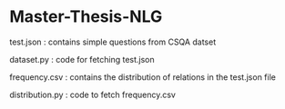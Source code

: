# Master-Thesis-NLG

test.json : contains simple questions from CSQA datset

dataset.py : code for fetching test.json


frequency.csv : contains the distribution of relations in the test.json file

distribution.py : code to fetch frequency.csv
